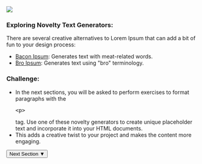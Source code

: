 <section class="explain-green">
    <!-- Comment out sections you don't want -->
    <!--<div class="banner-image"><img class="banner-img" src="https://sc-course-materials.s3.us-west-2.amazonaws.com/frontend-course/assets/html/banner-html5.png"></div>-->
    <!-- end banner image -->
    <div class="main-wrapper">
        <!-- Comment out sections you don't want -->
        <div class="lead-content"><img class="leading-image" src="https://sc-course-materials.s3.us-west-2.amazonaws.com/frontend-course/assets/html/baconipsum.png"></div>
        <!-- end leading content -->
        <div class="content-lesson">
            <h3>Exploring Novelty Text Generators:</h3>
            There are several creative alternatives to Lorem Ipsum that can add a bit of fun to your design process:
            <p>
            <ul style="list-type: disc">
                <li><a href="https://baconipsum.com/" target="_blank">Bacon Ipsum</a>: Generates text with meat-related words.</li>
                <li><a href="https://broipsum.com/" target="_blank">Bro Ipsum</a>: Generates text using "bro" terminology.</li>
            </ul>
            <h3>Challenge:</h3>
            <p>
            <ul style="list-type: disc">
                <li>In the next sections, you will be asked to perform exercises to format paragraphs with the <pre class="tag-highlight">&lt;p&gt;</pre> tag. Use one of these novelty generators to create unique placeholder text and incorporate it into your HTML documents.</li>
                <li>This adds a creative twist to your project and makes the content more engaging.</li>
            </ul>
            </p>
            <button class="next-btn">Next Section ▼</button>
        </div>
        <!-- Comment out sections you don't want -->
        <!--<div class="trail-content"><img class="trailing-image" src="https://sc-course-materials.s3.us-west-2.amazonaws.com/frontend-course/assets/html/accessibilty.png"></div>-->
        <!-- end leading content -->
    </div>
    <!-- Comment out sections you don't want -->
    <!--<div class="banner-image"><img class="banner-img" src="https://sc-course-materials.s3.us-west-2.amazonaws.com/frontend-course/assets/html/banner-html5.png"></div>-->
    <!-- end bottom banner -->
</section>